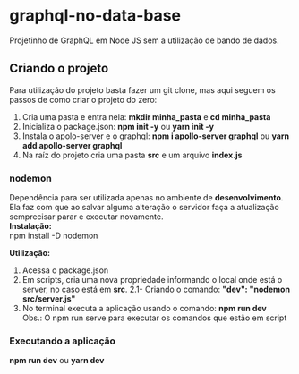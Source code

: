 # graphql-no-data-base
Projetinho de GraphQL em Node JS sem a utilização de bando de dados.  

## Criando o projeto
Para utilização do projeto basta fazer um git clone, mas aqui seguem os passos de como criar o projeto do zero: 
1) Cria uma pasta e entra nela: **mkdir minha_pasta** e **cd minha_pasta**
2) Inicializa o package.json: **npm init -y** ou **yarn init -y**
3) Instala o apolo-server e o graphql: **npm i apollo-server graphql** ou **yarn add apollo-server graphql**
4) Na raíz do projeto cria uma pasta **src** e um arquivo **index.js**

### nodemon
Dependência para ser utilizada apenas no ambiente de **desenvolvimento**.  
Ela faz com que ao salvar alguma alteração o servidor faça a atualização semprecisar parar e executar novamente.  
**Instalação:**  
npm install -D nodemon

**Utilização:**  
1) Acessa o package.json  
2) Em scripts, cria uma nova propriedade informando o local onde está o server, no caso está em **src**.
  2.1- Criando o comando: **"dev": "nodemon src/server.js"**  
3) No terminal executa a aplicação usando o comando: **npm run dev**  
Obs.: O npm run serve para executar os comandos que estão em script  

### Executando a aplicação
**npm run dev** ou **yarn dev**

